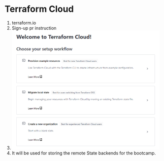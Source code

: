 # Terraform Cloud

1. terraform.io
2. Sign-up pr instruction
3. ![](media/Pasted_image_20230918152448.png)
4. It will be used for storing the remote State backends for the bootcamp.